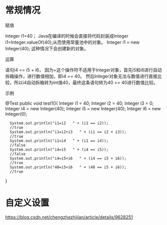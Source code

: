 # 常规情况


赋值

Integer i1=40；
Java在编译的时候会直接将代码封装成Integer i1=Integer.valueOf(40);从而使用常量池中的对象。
Integer i1 = new Integer(40);
这种情况下会创建新的对象。

运算

语句i4 == i5 + i6，
因为+这个操作符不适用于Integer对象，首先i5和i6进行自动拆箱操作，进行数值相加，即i4 == 40。
然后Integer对象无法与数值进行直接比较，所以i4自动拆箱转为int值40，最终这条语句转为40 == 40进行数值比较。

示例

  @Test
  public void test1(){
      Integer i1 = 40;
      Integer i2 = 40;
      Integer i3 = 0;
      Integer i4 = new Integer(40);
      Integer i5 = new Integer(40);
      Integer i6 = new Integer(0);

      System.out.println("i1=i2   " + (i1 == i2));
      //true 
      System.out.println("i1=i2+i3   " + (i1 == i2 + i3));
      //true 
      System.out.println("i1=i4   " + (i1 == i4));
      //false
      System.out.println("i4=i5   " + (i4 == i5));
      //false        
      System.out.println("i4=i5+i6   " + (i4 == i5 + i6));
      //true 
      System.out.println("40=i5+i6   " + (40 == i5 + i6));
      //true 
  }


# 自定义设置

https://blog.csdn.net/chengzhezhijian/article/details/9628251
